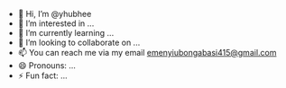 - 👋 Hi, I’m @yhubhee
- 👀 I’m interested in ...
- 🌱 I’m currently learning ...
- 💞️ I’m looking to collaborate on ...
- 📫 You can reach me via my email emenyiubongabasi415@gmail.com
- 😄 Pronouns: ...
- ⚡ Fun fact: ...

<!---
yhubhee/yhubhee is a ✨ special ✨ repository because its `README.md` (this file) appears on your GitHub profile.
You can click the Preview link to take a look at your changes.
--->
